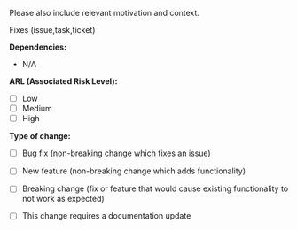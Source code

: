 Please also include relevant motivation and context. 

Fixes (issue,task,ticket)

**Dependencies:**
- N/A

**ARL (Associated Risk Level):**
- [ ] Low
- [ ] Medium
- [ ] High

**Type of change:**
- [ ] Bug fix (non-breaking change which fixes an issue)
- [ ] New feature (non-breaking change which adds functionality)
- [ ] Breaking change (fix or feature that would cause existing functionality to not work as expected)
- [ ] This change requires a documentation update

